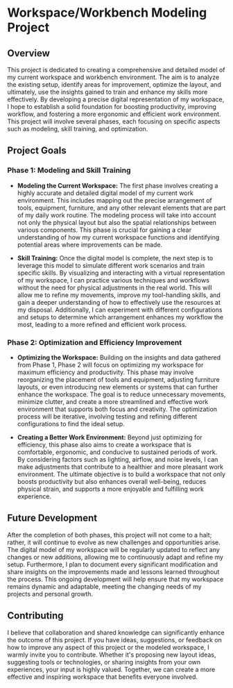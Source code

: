 # Workspace/Workbench Modeling Project

## Overview

This project is dedicated to creating a comprehensive and detailed model of my current workspace and workbench environment. The aim is to analyze the existing setup, identify areas for improvement, optimize the layout, and ultimately, use the insights gained to train and enhance my skills more effectively. By developing a precise digital representation of my workspace, I hope to establish a solid foundation for boosting productivity, improving workflow, and fostering a more ergonomic and efficient work environment. This project will involve several phases, each focusing on specific aspects such as modeling, skill training, and optimization.

## Project Goals

### Phase 1: Modeling and Skill Training

- **Modeling the Current Workspace:** The first phase involves creating a highly accurate and detailed digital model of my current work environment. This includes mapping out the precise arrangement of tools, equipment, furniture, and any other relevant elements that are part of my daily work routine. The modeling process will take into account not only the physical layout but also the spatial relationships between various components. This phase is crucial for gaining a clear understanding of how my current workspace functions and identifying potential areas where improvements can be made.

- **Skill Training:** Once the digital model is complete, the next step is to leverage this model to simulate different work scenarios and train specific skills. By visualizing and interacting with a virtual representation of my workspace, I can practice various techniques and workflows without the need for physical adjustments in the real world. This will allow me to refine my movements, improve my tool-handling skills, and gain a deeper understanding of how to effectively use the resources at my disposal. Additionally, I can experiment with different configurations and setups to determine which arrangement enhances my workflow the most, leading to a more refined and efficient work process.

### Phase 2: Optimization and Efficiency Improvement

- **Optimizing the Workspace:** Building on the insights and data gathered from Phase 1, Phase 2 will focus on optimizing my workspace for maximum efficiency and productivity. This phase may involve reorganizing the placement of tools and equipment, adjusting furniture layouts, or even introducing new elements or systems that can further enhance the workspace. The goal is to reduce unnecessary movements, minimize clutter, and create a more streamlined and effective work environment that supports both focus and creativity. The optimization process will be iterative, involving testing and refining different configurations to find the ideal setup.

- **Creating a Better Work Environment:** Beyond just optimizing for efficiency, this phase also aims to create a workspace that is comfortable, ergonomic, and conducive to sustained periods of work. By considering factors such as lighting, airflow, and noise levels, I can make adjustments that contribute to a healthier and more pleasant work environment. The ultimate objective is to build a workspace that not only boosts productivity but also enhances overall well-being, reduces physical strain, and supports a more enjoyable and fulfilling work experience.

## Future Development

After the completion of both phases, this project will not come to a halt; rather, it will continue to evolve as new challenges and opportunities arise. The digital model of my workspace will be regularly updated to reflect any changes or new additions, allowing me to continuously adapt and refine my setup. Furthermore, I plan to document every significant modification and share insights on the improvements made and lessons learned throughout the process. This ongoing development will help ensure that my workspace remains dynamic and adaptable, meeting the changing needs of my projects and personal growth.

## Contributing

I believe that collaboration and shared knowledge can significantly enhance the outcome of this project. If you have ideas, suggestions, or feedback on how to improve any aspect of this project or the modeled workspace, I warmly invite you to contribute. Whether it's proposing new layout ideas, suggesting tools or technologies, or sharing insights from your own experiences, your input is highly valued. Together, we can create a more effective and inspiring workspace that benefits everyone involved.
